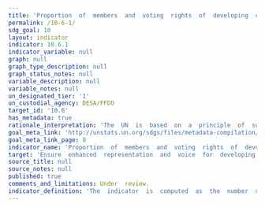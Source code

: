 ```yaml
---
title: 'Proportion  of  members  and  voting  rights  of  developing  countries  in  international  organizations'
permalink: /10-6-1/
sdg_goal: 10
layout: indicator
indicator: 10.6.1
indicator_variable: null
graph: null
graph_type_description: null
graph_status_notes: null
variable_description: null
variable_notes: null
un_designated_tier: '1'
un_custodial_agency: DESA/FFDO
target_id: '10.6'
has_metadata: true
rationale_interpretation: 'The  UN  is  based  on  a  principle  of  sovereign  equality  of  all  its  Member  States  (Article  2,  UN  Charter).  Voting  rights  in  international  organizations,  particularly  those  under  the  auspices  of  the  UN  system,  should  respect  this  principle.  This  indicator  aims  to  measure  the  degree  to  which  States  enjoy  equal  representation  in  international  organizations.'
goal_meta_link: 'http://unstats.un.org/sdgs/files/metadata-compilation/Metadata-Goal-10.pdf'
goal_meta_link_page: 8
indicator_name: 'Proportion  of  members  and  voting  rights  of  developing  countries  in  international  organizations'
target: 'Ensure  enhanced  representation  and  voice  for  developing  countries  in  decision-making  in  global  international  economic  and  financial  institutions  in  order  to  deliver  more  effective,  credible,  accountable  and  legitimate  institutio'
source_title: null
source_notes: null
published: true
comments_and_limitations: Under  review.  
indicator_definition: 'The  indicator  is  computed  as  the  number  of  voting  rights  allocated  to  developing  countries,  divided  by  the  total  number  of  voting  rights  in  international  organizations,  multiplied  by  100.'
---
```

